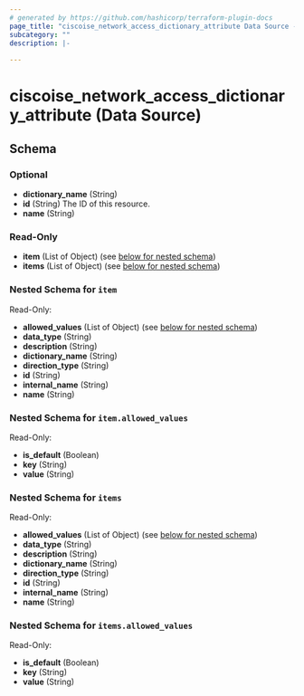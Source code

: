 ```yaml
---
# generated by https://github.com/hashicorp/terraform-plugin-docs
page_title: "ciscoise_network_access_dictionary_attribute Data Source - terraform-provider-ciscoise"
subcategory: ""
description: |-
  
---
```


# ciscoise_network_access_dictionary_attribute (Data Source)





<!-- schema generated by tfplugindocs -->
## Schema

### Optional

- **dictionary_name** (String)
- **id** (String) The ID of this resource.
- **name** (String)

### Read-Only

- **item** (List of Object) (see [below for nested schema](#nestedatt--item))
- **items** (List of Object) (see [below for nested schema](#nestedatt--items))

<a id="nestedatt--item"></a>
### Nested Schema for `item`

Read-Only:

- **allowed_values** (List of Object) (see [below for nested schema](#nestedobjatt--item--allowed_values))
- **data_type** (String)
- **description** (String)
- **dictionary_name** (String)
- **direction_type** (String)
- **id** (String)
- **internal_name** (String)
- **name** (String)

<a id="nestedobjatt--item--allowed_values"></a>
### Nested Schema for `item.allowed_values`

Read-Only:

- **is_default** (Boolean)
- **key** (String)
- **value** (String)



<a id="nestedatt--items"></a>
### Nested Schema for `items`

Read-Only:

- **allowed_values** (List of Object) (see [below for nested schema](#nestedobjatt--items--allowed_values))
- **data_type** (String)
- **description** (String)
- **dictionary_name** (String)
- **direction_type** (String)
- **id** (String)
- **internal_name** (String)
- **name** (String)

<a id="nestedobjatt--items--allowed_values"></a>
### Nested Schema for `items.allowed_values`

Read-Only:

- **is_default** (Boolean)
- **key** (String)
- **value** (String)



